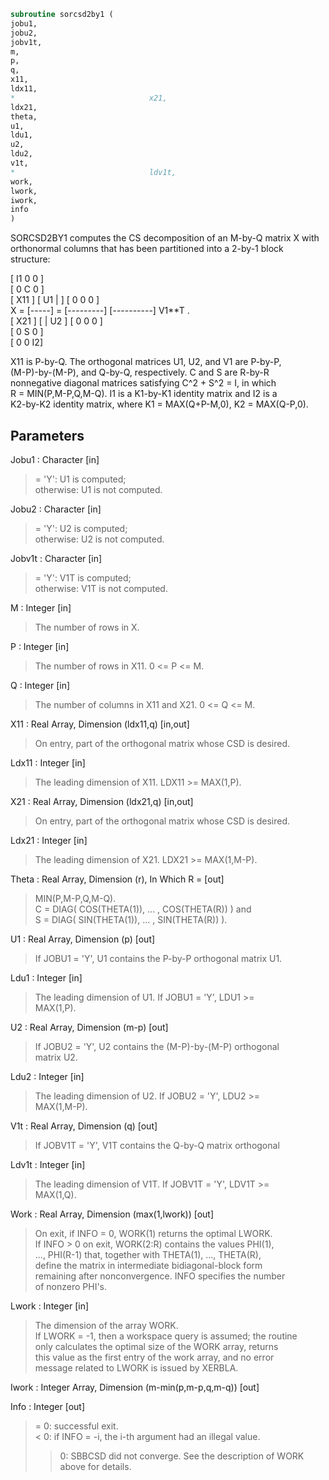 ```fortran  
subroutine sorcsd2by1 (  
jobu1,  
jobu2,  
jobv1t,  
m,  
p,  
q,  
x11,  
ldx11,  
*                              x21,  
ldx21,  
theta,  
u1,  
ldu1,  
u2,  
ldu2,  
v1t,  
*                              ldv1t,  
work,  
lwork,  
iwork,  
info  
)  
```  
  
SORCSD2BY1 computes the CS decomposition of an M-by-Q matrix X with  
orthonormal columns that has been partitioned into a 2-by-1 block  
structure:  
  
[  I1 0  0 ]  
[  0  C  0 ]  
[ X11 ]   [ U1 |    ] [  0  0  0 ]  
X = [-----] = [---------] [----------] V1**T .  
[ X21 ]   [    | U2 ] [  0  0  0 ]  
[  0  S  0 ]  
[  0  0  I2]  
  
X11 is P-by-Q. The orthogonal matrices U1, U2, and V1 are P-by-P,  
(M-P)-by-(M-P), and Q-by-Q, respectively. C and S are R-by-R  
nonnegative diagonal matrices satisfying C^2 + S^2 = I, in which  
R = MIN(P,M-P,Q,M-Q). I1 is a K1-by-K1 identity matrix and I2 is a  
K2-by-K2 identity matrix, where K1 = MAX(Q+P-M,0), K2 = MAX(Q-P,0).  
  
## Parameters  
Jobu1 : Character [in]  
> = 'Y':      U1 is computed;  
> otherwise:  U1 is not computed.  
  
Jobu2 : Character [in]  
> = 'Y':      U2 is computed;  
> otherwise:  U2 is not computed.  
  
Jobv1t : Character [in]  
> = 'Y':      V1T is computed;  
> otherwise:  V1T is not computed.  
  
M : Integer [in]  
> The number of rows in X.  
  
P : Integer [in]  
> The number of rows in X11. 0 <= P <= M.  
  
Q : Integer [in]  
> The number of columns in X11 and X21. 0 <= Q <= M.  
  
X11 : Real Array, Dimension (ldx11,q) [in,out]  
> On entry, part of the orthogonal matrix whose CSD is desired.  
  
Ldx11 : Integer [in]  
> The leading dimension of X11. LDX11 >= MAX(1,P).  
  
X21 : Real Array, Dimension (ldx21,q) [in,out]  
> On entry, part of the orthogonal matrix whose CSD is desired.  
  
Ldx21 : Integer [in]  
> The leading dimension of X21. LDX21 >= MAX(1,M-P).  
  
Theta : Real Array, Dimension (r), In Which R = [out]  
> MIN(P,M-P,Q,M-Q).  
> C = DIAG( COS(THETA(1)), ... , COS(THETA(R)) ) and  
> S = DIAG( SIN(THETA(1)), ... , SIN(THETA(R)) ).  
  
U1 : Real Array, Dimension (p) [out]  
> If JOBU1 = 'Y', U1 contains the P-by-P orthogonal matrix U1.  
  
Ldu1 : Integer [in]  
> The leading dimension of U1. If JOBU1 = 'Y', LDU1 >=  
> MAX(1,P).  
  
U2 : Real Array, Dimension (m-p) [out]  
> If JOBU2 = 'Y', U2 contains the (M-P)-by-(M-P) orthogonal  
> matrix U2.  
  
Ldu2 : Integer [in]  
> The leading dimension of U2. If JOBU2 = 'Y', LDU2 >=  
> MAX(1,M-P).  
  
V1t : Real Array, Dimension (q) [out]  
> If JOBV1T = 'Y', V1T contains the Q-by-Q matrix orthogonal  
  
Ldv1t : Integer [in]  
> The leading dimension of V1T. If JOBV1T = 'Y', LDV1T >=  
> MAX(1,Q).  
  
Work : Real Array, Dimension (max(1,lwork)) [out]  
> On exit, if INFO = 0, WORK(1) returns the optimal LWORK.  
> If INFO > 0 on exit, WORK(2:R) contains the values PHI(1),  
> ..., PHI(R-1) that, together with THETA(1), ..., THETA(R),  
> define the matrix in intermediate bidiagonal-block form  
> remaining after nonconvergence. INFO specifies the number  
> of nonzero PHI's.  
  
Lwork : Integer [in]  
> The dimension of the array WORK.  
> If LWORK = -1, then a workspace query is assumed; the routine  
> only calculates the optimal size of the WORK array, returns  
> this value as the first entry of the work array, and no error  
> message related to LWORK is issued by XERBLA.  
  
Iwork : Integer Array, Dimension (m-min(p,m-p,q,m-q)) [out]  
  
Info : Integer [out]  
> = 0:  successful exit.  
> < 0:  if INFO = -i, the i-th argument had an illegal value.  
> > 0:  SBBCSD did not converge. See the description of WORK  
> above for details.  
  
